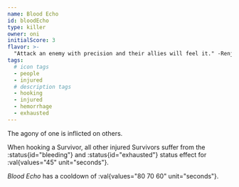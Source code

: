 ```yaml
---
name: Blood Echo
id: bloodEcho
type: killer
owner: oni
initialScore: 3
flavor: >-
  "Attack an enemy with precision and their allies will feel it." -Renjiro's Doctrine 6:3
tags:
  # icon tags
  - people
  - injured
  # description tags
  - hooking
  - injured
  - hemorrhage
  - exhausted
---
```


The agony of one is inflicted on others.

When hooking a Survivor, all other injured Survivors suffer from the :status{id="bleeding"} and :status{id="exhausted"} status effect for :val{values="45" unit="seconds"}.

_Blood Echo_ has a cooldown of :val{values="80 70 60" unit="seconds"}.
